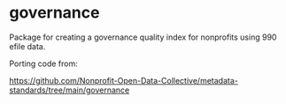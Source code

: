 # governance

Package for creating a governance quality index for nonprofits using 990 efile data. 

Porting code from: 

https://github.com/Nonprofit-Open-Data-Collective/metadata-standards/tree/main/governance
